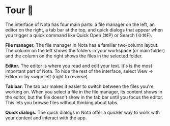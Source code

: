 # Tour 🚌

The interface of Nota has four main parts: a file manager on the left, an editor on the right, a tab bar at the top, and quick dialogs that appear when you trigger a quick command like Quick Open (⌘P) or Search (⇧⌘F).

__File manager.__ The file manager in Nota has a familiar two-column layout. The column on the left shows the folders in your workspace (or main folder) and the column on the right shows the files in the selected folder.

__Editor.__ The editor is where you read and edit your text. It's is the most important part of Nota. To hide the rest of the interface, select View → Editor or by swipe left (right to reverse).

__Tab bar.__ The tab bar makes it easier to switch between the files you're working on. When you select a file in the file manager, its content shows in the editor, but the file doesn't show in the tab bar until you focus the editor. This lets you browse files without thinking about tabs.

__Quick dialogs.__ The quick dialogs in Nota offer a quicker way to work with your content and interact with the app.
